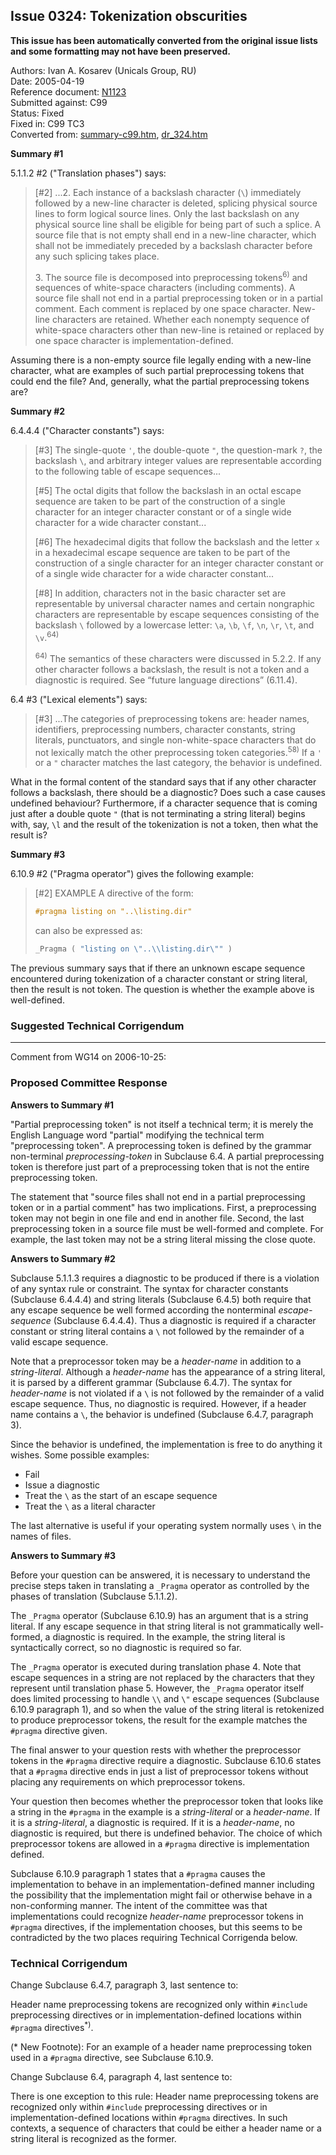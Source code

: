 ## Issue 0324: Tokenization obscurities

**This issue has been automatically converted from the original issue lists and some formatting may not have been preserved.**

Authors: Ivan A. Kosarev (Unicals Group, RU)  
Date: 2005-04-19  
Reference document: [N1123](https://www.open-std.org/jtc1/sc22/wg14/www/docs/n1123.htm)  
Submitted against: C99  
Status: Fixed  
Fixed in: C99 TC3  
Converted from: [summary-c99.htm](https://www.open-std.org/jtc1/sc22/wg14/www/docs/summary-c99.htm), [dr_324.htm](https://www.open-std.org/jtc1/sc22/wg14/www/docs/dr_324.htm)

**Summary #1**

5.1.1.2 #2 ("Translation phases") says:

> \[#2] ...2. Each instance of a backslash character (`\`) immediately followed by
> a new-line character is deleted, splicing physical source lines to form logical
> source lines. Only the last backslash on any physical source line shall be
> eligible for being part of such a splice. A source file that is not empty shall
> end in a new-line character, which shall not be immediately preceded by a
> backslash character before any such splicing takes place.
>
> 3\. The source file is decomposed into preprocessing tokens<sup>6\)</sup> and
> sequences of white-space characters (including comments). A source file shall
> not end in a partial preprocessing token or in a partial comment. Each comment
> is replaced by one space character. New-line characters are retained. Whether
> each nonempty sequence of white-space characters other than new-line is retained
> or replaced by one space character is implementation-defined.

Assuming there is a non-empty source file legally ending with a new-line
character, what are examples of such partial preprocessing tokens that could end
the file? And, generally, what the partial preprocessing tokens are?

**Summary #2**

6.4.4.4 ("Character constants") says:

> \[#3] The single-quote `'`, the double-quote `"`, the question-mark `?`, the
> backslash `\`, and arbitrary integer values are representable according to the
> following table of escape sequences...
>
> \[#5] The octal digits that follow the backslash in an octal escape sequence are
> taken to be part of the construction of a single character for an integer
> character constant or of a single wide character for a wide character
> constant...
>
> \[#6] The hexadecimal digits that follow the backslash and the letter `x` in a
> hexadecimal escape sequence are taken to be part of the construction of a single
> character for an integer character constant or of a single wide character for a
> wide character constant...
>
> \[#8] In addition, characters not in the basic character set are representable
> by universal character names and certain nongraphic characters are representable
> by escape sequences consisting of the backslash `\` followed by a lowercase
> letter: `\a`, `\b`, `\f`, `\n`, `\r`, `\t`, and `\v`.<sup>64\)</sup>
>
> <sup>64\)</sup> The semantics of these characters were discussed in 5.2.2. If
> any other character follows a backslash, the result is not a token and a
> diagnostic is required. See “future language directions” (6.11.4).

6.4 #3 ("Lexical elements") says:

> \[#3] ...The categories of preprocessing tokens are: header names, identifiers,
> preprocessing numbers, character constants, string literals, punctuators, and
> single non-white-space characters that do not lexically match the other
> preprocessing token categories.<sup>58\)</sup> If a `'` or a `"` character
> matches the last category, the behavior is undefined.

What in the formal content of the standard says that if any other character
follows a backslash, there should be a diagnostic? Does such a case causes
undefined behaviour? Furthermore, if a character sequence that is coming just
after a double quote `"` (that is not terminating a string literal) begins with,
say, `\l` and the result of the tokenization is not a token, then what the
result is?

**Summary #3**

6.10.9 #2 ("Pragma operator") gives the following example:

> \[#2] EXAMPLE A directive of the form:
>
> ```c
> #pragma listing on "..\listing.dir"
> ```
>
> can also be expressed as:
>
> ```c
> _Pragma ( "listing on \"..\\listing.dir\"" )
> ```

The previous summary says that if there an unknown escape sequence encountered
during tokenization of a character constant or string literal, then the result
is not token. The question is whether the example above is well-defined.

### Suggested Technical Corrigendum

---

Comment from WG14 on 2006-10-25:

### Proposed Committee Response

**Answers to Summary #1**

"Partial preprocessing token" is not itself a technical term; it is merely the
English Language word "partial" modifying the technical term "preprocessing
token". A preprocessing token is defined by the grammar non-terminal
*preprocessing-token* in Subclause 6.4. A partial preprocessing token is
therefore just part of a preprocessing token that is not the entire
preprocessing token.

The statement that "source files shall not end in a partial preprocessing token
or in a partial comment" has two implications. First, a preprocessing token may
not begin in one file and end in another file. Second, the last preprocessing
token in a source file must be well-formed and complete. For example, the last
token may not be a string literal missing the close quote.

**Answers to Summary #2**

Subclause 5.1.1.3 requires a diagnostic to be produced if there is a violation
of any syntax rule or constraint. The syntax for character constants (Subclause
6.4.4.4) and string literals (Subclause 6.4.5) both require that any escape
sequence be well formed according the nonterminal *escape-sequence* (Subclause
6.4.4.4). Thus a diagnostic is required if a character constant or string
literal contains a `\` not followed by the remainder of a valid escape sequence.

Note that a preprocessor token may be a *header-name* in addition to a
*string-literal*. Although a *header-name* has the appearance of a string
literal, it is parsed by a different grammar (Subclause 6.4.7). The syntax for
*header-name* is not violated if a `\` is not followed by the remainder of a
valid escape sequence. Thus, no diagnostic is required. However, if a header
name contains a `\`, the behavior is undefined (Subclause 6.4.7, paragraph 3).

Since the behavior is undefined, the implementation is free to do anything it
wishes. Some possible examples:

* Fail
* Issue a diagnostic
* Treat the `\` as the start of an escape sequence
* Treat the `\` as a literal character

The last alternative is useful if your operating system normally uses `\` in the
names of files.

**Answers to Summary #3**

Before your question can be answered, it is necessary to understand the precise
steps taken in translating a `_Pragma` operator as controlled by the phases of
translation (Subclause 5.1.1.2).

The `_Pragma` operator (Subclause 6.10.9) has an argument that is a string
literal. If any escape sequence in that string literal is not grammatically
well-formed, a diagnostic is required. In the example, the string literal is
syntactically correct, so no diagnostic is required so far.

The `_Pragma` operator is executed during translation phase 4\. Note that escape
sequences in a string are not replaced by the characters that they represent
until translation phase 5\. However, the `_Pragma` operator itself does limited
processing to handle `\\` and `\"` escape sequences (Subclause 6.10.9 paragraph
1), and so when the value of the string literal is retokenized to produce
preprocessor tokens, the result for the example matches the `#pragma` directive
given.

The final answer to your question rests with whether the preprocessor tokens in
the `#pragma` directive require a diagnostic. Subclause 6.10.6 states that a
`#pragma` directive ends in just a list of preprocessor tokens without placing
any requirements on which preprocessor tokens.

Your question then becomes whether the preprocessor token that looks like a
string in the `#pragma` in the example is a *string-literal* or a *header-name*.
If it is a *string-literal*, a diagnostic is required. If it is a *header-name*,
no diagnostic is required, but there is undefined behavior. The choice of which
preprocessor tokens are allowed in a `#pragma` directive is implementation
defined.

Subclause 6.10.9 paragraph 1 states that a `#pragma` causes the implementation
to behave in an implementation-defined manner including the possibility that the
implementation might fail or otherwise behave in a non-conforming manner. The
intent of the committee was that implementations could recognize *header-name*
preprocessor tokens in `#pragma` directives, if the implementation chooses, but
this seems to be contradicted by the two places requiring Technical Corrigenda
below.

### Technical Corrigendum

Change Subclause 6.4.7, paragraph 3, last sentence to:

Header name preprocessing tokens are recognized only within `#include`
preprocessing directives or in implementation-defined locations within `#pragma`
directives<sup>\*)</sup>.

(\* New Footnote): For an example of a header name preprocessing token used in a
`#pragma` directive, see Subclause 6.10.9.

Change Subclause 6.4, paragraph 4, last sentence to:

There is one exception to this rule: Header name preprocessing tokens are
recognized only within `#include` preprocessing directives or in
implementation-defined locations within `#pragma` directives. In such contexts,
a sequence of characters that could be either a header name or a string literal
is recognized as the former.
